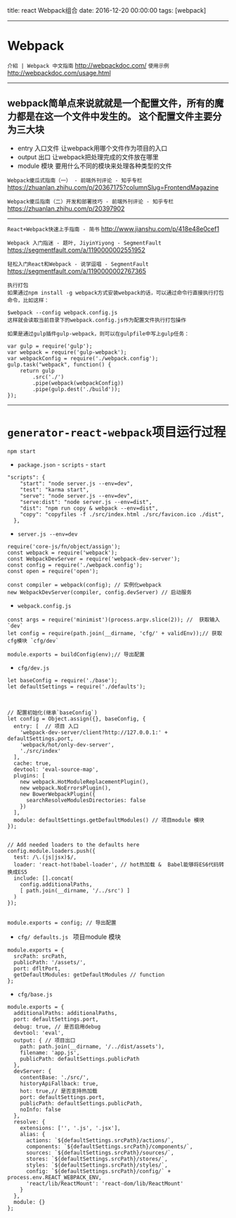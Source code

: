 title: react Webpack组合
date: 2016-12-20 00:00:00
tags: [webpack]


---
# Webpack
`介紹 | Webpack 中文指南`
http://webpackdoc.com/
`使用示例`  http://webpackdoc.com/usage.html


---
## webpack简单点来说就就是一个配置文件，所有的魔力都是在这一个文件中发生的。 这个配置文件主要分为三大块

- entry 入口文件 让webpack用哪个文件作为项目的入口
- output 出口 让webpack把处理完成的文件放在哪里
- module 模块 要用什么不同的模块来处理各种类型的文件


`Webpack傻瓜式指南（一） - 前端外刊评论 - 知乎专栏`
https://zhuanlan.zhihu.com/p/20367175?columnSlug=FrontendMagazine


`Webpack傻瓜指南（二）开发和部署技巧 - 前端外刊评论 - 知乎专栏`
https://zhuanlan.zhihu.com/p/20397902


---


`React+Webpack快速上手指南 - 简书`
http://www.jianshu.com/p/418e48e0cef1


`Webpack 入门指迷 - 题叶, JiyinYiyong - SegmentFault`
https://segmentfault.com/a/1190000002551952


`轻松入门React和Webpack - 说学逗唱 - SegmentFault`
https://segmentfault.com/a/1190000002767365

```
执行打包
如果通过npm install -g webpack方式安装webpack的话，可以通过命令行直接执行打包命令，比如这样：
 
$webpack --config webpack.config.js
这样就会读取当前目录下的webpack.config.js作为配置文件执行打包操作
 
如果是通过gulp插件gulp-webpack，则可以在gulpfile中写上gulp任务：
 
var gulp = require('gulp');
var webpack = require('gulp-webpack');
var webpackConfig = require('./webpack.config');
gulp.task("webpack", function() {
    return gulp
        .src('./')
        .pipe(webpack(webpackConfig))
        .pipe(gulp.dest('./build'));
});
```


---


# `generator-react-webpack`项目运行过程
```
npm start
```
- `package.json` - `scripts` - `start`
```
"scripts": {
    "start": "node server.js --env=dev",
    "test": "karma start",
    "serve": "node server.js --env=dev",
    "serve:dist": "node server.js --env=dist",
    "dist": "npm run copy & webpack --env=dist",
    "copy": "copyfiles -f ./src/index.html ./src/favicon.ico ./dist",
  },
```
- `server.js --env=dev`
```
require('core-js/fn/object/assign');
const webpack = require('webpack');
const WebpackDevServer = require('webpack-dev-server');
const config = require('./webpack.config');
const open = require('open');
 
const compiler = webpack(config); // 实例化webpack
new WebpackDevServer(compiler, config.devServer) // 启动服务
```
- `webpack.config.js`
```
const args = require('minimist')(process.argv.slice(2)); //  获取输入`dev`
let config = require(path.join(__dirname, 'cfg/' + validEnv));// 获取cfg模块 `cfg/dev`
 
module.exports = buildConfig(env);// 导出配置
```
- `cfg/dev.js`
```
let baseConfig = require('./base');
let defaultSettings = require('./defaults');



// 配置初始化(继承`baseConfig`)
let config = Object.assign({}, baseConfig, {
  entry: [  // 项目 入口
    'webpack-dev-server/client?http://127.0.0.1:' + defaultSettings.port,
    'webpack/hot/only-dev-server',
    './src/index'
  ],
  cache: true,
  devtool: 'eval-source-map',
  plugins: [
    new webpack.HotModuleReplacementPlugin(),
    new webpack.NoErrorsPlugin(),
    new BowerWebpackPlugin({
      searchResolveModulesDirectories: false
    })
  ],
  module: defaultSettings.getDefaultModules() // 项目module 模块
});


// Add needed loaders to the defaults here
config.module.loaders.push({
  test: /\.(js|jsx)$/,
  loader: 'react-hot!babel-loader', // hot热加载 &  Babel能够将ES6代码转换成ES5
  include: [].concat(
    config.additionalPaths,
    [ path.join(__dirname, '/../src') ]
  )
});


module.exports = config; // 导出配置
```


- `cfg/ defaults.js `  项目module 模块
```
module.exports = {
  srcPath: srcPath,
  publicPath: '/assets/',
  port: dfltPort,
  getDefaultModules: getDefaultModules // function
};
```
 
- `cfg/base.js`
```
module.exports = {
  additionalPaths: additionalPaths,
  port: defaultSettings.port,
  debug: true, // 是否启用debug
  devtool: 'eval',
  output: { // 项目出口
    path: path.join(__dirname, '/../dist/assets'),
    filename: 'app.js',
    publicPath: defaultSettings.publicPath
  },
  devServer: {
    contentBase: './src/',
    historyApiFallback: true,
    hot: true,// 是否支持热加载
    port: defaultSettings.port,
    publicPath: defaultSettings.publicPath,
    noInfo: false
  },
  resolve: {
    extensions: ['', '.js', '.jsx'],
    alias: {
      actions: `${defaultSettings.srcPath}/actions/`,
      components: `${defaultSettings.srcPath}/components/`,
      sources: `${defaultSettings.srcPath}/sources/`,
      stores: `${defaultSettings.srcPath}/stores/`,
      styles: `${defaultSettings.srcPath}/styles/`,
      config: `${defaultSettings.srcPath}/config/` + process.env.REACT_WEBPACK_ENV,
      'react/lib/ReactMount': 'react-dom/lib/ReactMount'
    }
  },
  module: {}
};
```